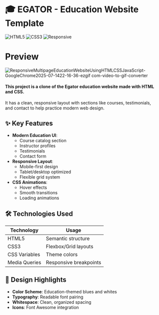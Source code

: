 # 🎓 EGATOR - Education Website Template

![HTML5](https://img.shields.io/badge/HTML5-E34F26?logo=html5&logoColor=white)
![CSS3](https://img.shields.io/badge/CSS3-1572B6?logo=css3&logoColor=white)
![Responsive](https://img.shields.io/badge/Responsive-Yes-success)

# Preview
![ResponsiveMultipageEducationWebsiteUsingHTMLCSSJavaScript-GoogleChrome2025-07-1422-16-36-ezgif com-video-to-gif-converter](https://github.com/user-attachments/assets/71652c5d-32d6-4e1b-a1a9-a8aa9536e496)

#### This project is a clone of the Egator education website made with HTML and CSS.
It has a clean, responsive layout with sections like courses, testimonials, and contact to help practice modern web design.

## ✨ Key Features
- **Modern Education UI**:
  - Course catalog section
  - Instructor profiles
  - Testimonials
  - Contact form
- **Responsive Layout**:
  - Mobile-first design
  - Tablet/desktop optimized
  - Flexible grid system
- **CSS Animations**:
  - Hover effects
  - Smooth transitions
  - Loading animations
 
## 🛠️ Technologies Used
| Technology | Usage |
|------------|-------|
| HTML5 | Semantic structure |
| CSS3 | Flexbox/Grid layouts |
| CSS Variables | Theme colors |
| Media Queries | Responsive breakpoints |

## 🎨 Design Highlights
- **Color Scheme**: Education-themed blues and whites
- **Typography**: Readable font pairing
- **Whitespace**: Clean, organized spacing
- **Icons**: Font Awesome integration
